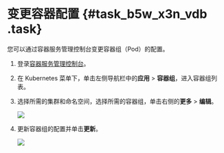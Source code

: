 # 变更容器配置 {#task_b5w_x3n_vdb .task}

您可以通过容器服务管理控制台变更容器组（Pod）的配置。

1.  登录[容器服务管理控制台](https://cs.console.aliyun.com)。 
2.  在 Kubernetes 菜单下，单击左侧导航栏中的**应用** \> **容器组**，进入容器组列表。 
3.  选择所需的集群和命名空间，选择所需的容器组，单击右侧的**更多** \> **编辑**。 

    ![](http://static-aliyun-doc.oss-cn-hangzhou.aliyuncs.com/assets/img/16669/154821702710940_zh-CN.png)

4.  更新容器组的配置并单击**更新**。 

    ![](http://static-aliyun-doc.oss-cn-hangzhou.aliyuncs.com/assets/img/16669/154821702710941_zh-CN.png)


